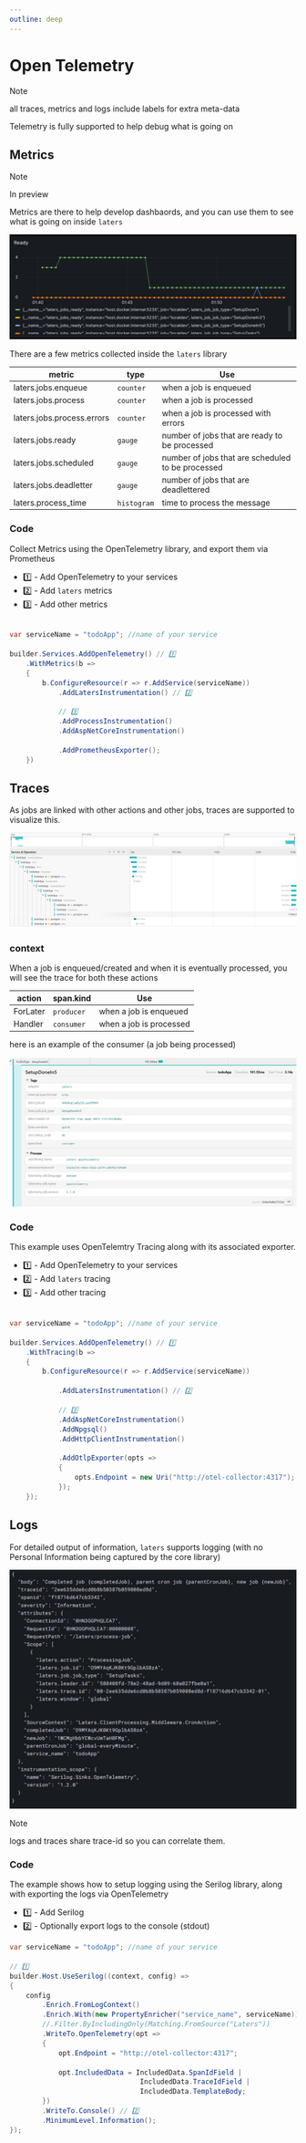 ```yaml
---
outline: deep
---
```


# Open Telemetry

> [!NOTE]
> all traces, metrics and logs include labels for extra meta-data

Telemetry is fully supported to help debug what is going on

## Metrics 

> [!NOTE]
> In preview

Metrics are there to help develop dashbaords, and you can use them to see what is going on inside `laters`

![An image](./metrics.png)

There are a few metrics collected inside the `laters` library

| metric                     | type        | Use                                               |
| -------------------------- | ----------- | ------------------------------------------------- |
| laters.jobs.enqueue        | `counter`   | when a job is enqueued                            |
| laters.jobs.process        | `counter`   | when a job is processed                           |
| laters.jobs.process.errors | `counter`   | when a job is processed with errors               |
| laters.jobs.ready          | `gauge`     | number of jobs that are ready to be processed     |
| laters.jobs.scheduled      | `gauge`     | number of jobs that are scheduled to be processed |
| laters.jobs.deadletter     | `gauge`     | number of jobs that are deadlettered              |
| laters.process_time        | `histogram` | time to process the message                       |

### Code

Collect Metrics using the OpenTelemetry library, and export them via Prometheus

- 1️⃣ - Add OpenTelemetry to your services
- 2️⃣ - Add `laters` metrics
- 3️⃣ - Add other metrics

```csharp

var serviceName = "todoApp"; //name of your service

builder.Services.AddOpenTelemetry() // 1️⃣
    .WithMetrics(b =>
    {
        b.ConfigureResource(r => r.AddService(serviceName))
            .AddLatersInstrumentation() // 2️⃣
            
            // 3️⃣
            .AddProcessInstrumentation()
            .AddAspNetCoreInstrumentation()

            .AddPrometheusExporter();
    })
```

## Traces

As jobs are linked with other actions and other jobs, traces are supported to visualize this.

![An image](./traces.png)

### context

When a job is enqueued/created and when it is eventually processed, you will see the trace for both these actions

| action   | span.kind  | Use                     |
| -------- | ---------- | ----------------------- |
| ForLater | `producer` | when a job is enqueued  |
| Handler  | `consumer` | when a job is processed |

here is an example of the consumer (a job being processed)

![An image](./trace-entry.png)

### Code

This example uses  OpenTelemtry Tracing along with its associated exporter.

- 1️⃣ - Add OpenTelemetry to your services
- 2️⃣ - Add `laters` tracing
- 3️⃣ - Add other tracing

```csharp

var serviceName = "todoApp"; //name of your service

builder.Services.AddOpenTelemetry() // 1️⃣
    .WithTracing(b =>
    {
        b.ConfigureResource(r => r.AddService(serviceName))

            .AddLatersInstrumentation() // 2️⃣
            
            // 3️⃣
            .AddAspNetCoreInstrumentation() 
            .AddNpgsql()
            .AddHttpClientInstrumentation()
            
            .AddOtlpExporter(opts =>
            {
                opts.Endpoint = new Uri("http://otel-collector:4317");
            });
    });
```



## Logs

For detailed output of information, `laters` supports logging (with no Personal Information being captured by the core library)

![An image](./logs.png)

> [!NOTE]
> logs and traces share trace-id so you can correlate them.

### Code

The example shows how to setup logging using the Serilog library, along with exporting the logs via OpenTelemetry

- 1️⃣ - Add Serilog
- 2️⃣ - Optionally export logs to the console (stdout)

```csharp
var serviceName = "todoApp"; //name of your service

// 1️⃣
builder.Host.UseSerilog((context, config) =>
{
    config
        .Enrich.FromLogContext()
        .Enrich.With(new PropertyEnricher("service_name", serviceName))
        //.Filter.ByIncludingOnly(Matching.FromSource("Laters"))
        .WriteTo.OpenTelemetry(opt =>
        {
            opt.Endpoint = "http://otel-collector:4317";

            opt.IncludedData = IncludedData.SpanIdField |
                                IncludedData.TraceIdField |
                                IncludedData.TemplateBody;
        })
        .WriteTo.Console() // 2️⃣
        .MinimumLevel.Information();
});
```